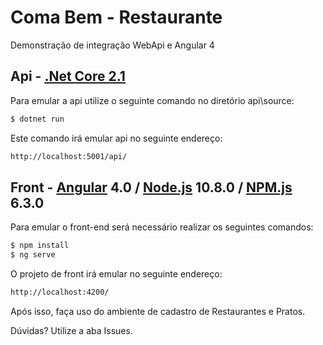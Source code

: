 # Coma Bem - Restaurante
Demonstração de integração WebApi e Angular 4

## Api - [.Net Core 2.1](https://www.microsoft.com/net/download/dotnet-core/2.1)
Para emular a api utilize o seguinte comando no diretório api\source:
```sh
$ dotnet run 
```
Este comando irá emular api no seguinte endereço: 

```sh
http://localhost:5001/api/
```

## Front - [Angular](https://angular.io/) 4.0 / [Node.js](https://nodejs.org/) 10.8.0 / [NPM.js](https://www.npmjs.com/)  6.3.0
Para emular o front-end será necessário realizar os seguintes comandos:

```sh
$ npm install 
$ ng serve
```

O projeto de front irá emular no seguinte endereço: 
```sh
http://localhost:4200/
```

Após isso, faça uso do ambiente de cadastro de Restaurantes e Pratos.

Dúvidas? Utilize a aba Issues.
